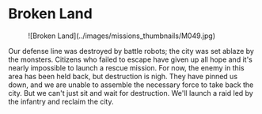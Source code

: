 # Broken Land

<figure markdown>
![Broken Land](../images/missions_thumbnails/M049.jpg)
</figure>

Our defense line was destroyed by battle robots; the city was set ablaze by the monsters. Citizens who failed to escape have given up all hope and it's nearly impossible to launch a rescue mission. For now, the enemy in this area has been held back, but destruction is nigh. They have pinned us down, and we are unable to assemble the necessary force to take back the city. But we can't just sit and wait for destruction. We'll launch a raid led by the infantry and reclaim the city.

